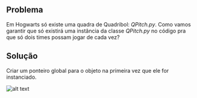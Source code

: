 ## Problema

Em Hogwarts só existe uma quadra de Quadribol: _QPitch.py_.
Como vamos garantir que só existirá uma instância da classe
_QPitch.py_ no código pra que só dois times possam jogar de cada vez?

## Solução

Criar um ponteiro global para o objeto na primeira vez que ele for instanciado.

![alt text](https://github.com/Vinicoreia/designPatterns/blob/master/etc/Singleton_example.png "Singleton")
